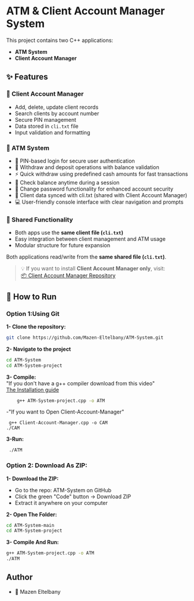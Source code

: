 # ATM & Client Account Manager System

This project contains two C++ applications:

- **ATM System**
- **Client Account Manager**

## ✨ Features

### 🔐 Client Account Manager

- Add, delete, update client records
- Search clients by account number
- Secure PIN management
- Data stored in `cli.txt` file
- Input validation and formatting

### 🏧 ATM System

- 🔐 PIN-based login for secure user authentication
- 💸 Withdraw and deposit operations with balance validation
- ⚡ Quick withdraw using predefined cash amounts for fast transactions
- 🧾 Check balance anytime during a session
- 🔁 Change password functionality for enhanced account security
- 📂 Client data synced with cli.txt (shared with Client Account Manager)
- 💻 User-friendly console interface with clear navigation and prompts

### 📂 Shared Functionality

- Both apps use the **same client file (`cli.txt`)**
- Easy integration between client management and ATM usage
- Modular structure for future expansion

Both applications read/write from the **same shared file (`cli.txt`)**.

> 💡 If you want to install **Client Account Manager only**, visit:  
> [📦 Client Account Manager Repository](https://github.com/Mazen-Eltelbany/Client-Account-Manager)

## 🔧 How to Run

### Option 1:Using Git

**1- Clone the repository:**

```bash
git clone https://github.com/Mazen-Eltelbany/ATM-System.git
```

**2- Navigate to the project**

```bash
cd ATM-System
cd ATM-System-project
```

**3- Compile:**  
 "If you don't have a g++ compiler download from this video"  
<a href="https://youtu.be/GxFiUEO_3zM">The Installation guide</a>

```bash
    g++ ATM-System-project.cpp -o ATM
```

-"If you want to Open Client-Account-Manager"

```
 g++ Client-Account-Manager.cpp -o CAM
./CAM
```

**3-Run:**

```bash
 ./ATM
```

### Option 2: Download As ZIP:

**1- Download the ZIP:**

- Go to the repo: ATM-System on GitHub
- Click the green "Code" button → Download ZIP
- Extract it anywhere on your computer

**2- Open The Folder:**

```bash
cd ATM-System-main
cd ATM-System-project
```

**3- Compile And Run:**

```bash
g++ ATM-System-project.cpp -o ATM
./ATM
```

## Author

- 👤 Mazen Eltelbany
